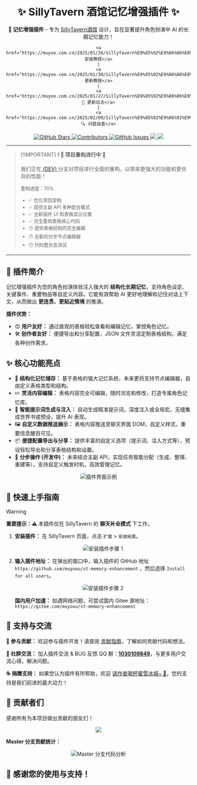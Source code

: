 <div align="center">
<h1>✨ SillyTavern 酒馆记忆增强插件 ✨</h1>

<p>
    <b>🧠 记忆增强插件</b> - 专为 <a href="https://github.com/SillyTavern/SillyTavern">SillyTavern酒馆</a> 设计，旨在显著提升角色扮演中 AI 的长期记忆能力！
</p>

    <a href="https://muyoo.com.cn/2025/01/26/SillyTavern%E9%85%92%E9%86%86%E8%AE%B0%E5%BF%86%E5%A2%9E%E5%BC%BA%E6%8F%92%E4%BB%B6%E5%AE%89%E8%A3%85/">⚙️ 安装教程</a>
    |
    <a href="https://muyoo.com.cn/2025/01/30/SillyTavern%E9%85%92%E9%86%86%E8%AE%B0%EE%BF%86%E5%A2%9E%E5%BC%BA%E6%8F%92%A2%A2%E4%BB%B6%E6%9B%B4%E6%96%B0/">🔄 更新教程</a>
    |
    <a href="https://muyoo.com.cn/2025/01/27/SillyTavern%E9%85%92%E9%86%86%E8%AE%B0%EE%BF%86%E5%A2%9E%E5%BC%BA%E6%8F%92%A2%A2%E4%BB%B6%E6%9B%B4%E6%96%B0%E6%97%A5%E5%BF%97/">📜 更新日志</a>
    |
    <a href="https://muyoo.com.cn/2025/02/09/SillyTavern%E9%85%92%E9%86%92%E9%A6%86%E8%AE%B0%EE%BF%86%E5%A2%9E%E5%BC%BA%E6%8F%92%A2%A2%E4%BB%B6%E9%97%AE%E9%A2%98%E8%87%AA%E6%9F%A5/">🔍 问题自查</a>
</p>

<p>
    <a href="https://github.com/muyoou/st-memory-enhancement/stargazers">
        <img src="https://img.shields.io/github/stars/muyoou/st-memory-enhancement?style=flat-square" alt="GitHub Stars">
    </a>
    <a href="https://github.com/muyoou/st-memory-enhancement/graphs/contributors">
        <img src="https://img.shields.io/github/contributors/muyoou/st-memory-enhancement?style=flat-square" alt="Contributors">
    </a>
    <a href="https://github.com/muyoou/st-memory-enhancement/issues">
        <img src="https://img.shields.io/github/issues/muyoou/st-memory-enhancement?style=flat-square" alt="GitHub Issues">
    </a>
    <a href="https://qm.qq.com/q/bBSIrwKty2">
      <img src="https://img.shields.io/badge/Join-QQ_Group-ff69b4">
    </a>
    <a href="https://github.com/SillyTavern/SillyTavern">
      <img src="https://img.shields.io/badge/SillyTavern-%3E=1.10.0-blue">
    </a>
</p>
</div>

<hr>

> [!IMPORTANT] ❗ **🚧 项目重构进行中 🚧**
>
> 我们正在<a href="https://github.com/muyoou/st-memory-enhancement/tree/dev"> (DEV) </a>分支对项目进行全面的重构，以带来更强大的功能和更优异的性能！
>
> <div style="font-size:0.9em;">
> 重构进度：70%
>
> - ✅ 优化项目架构
> - ✅ 提供主副 API 多种配合模式
> - ✅ 全新插件 UI 和表格显示位置
> - ✅ 完全重构表格核心代码
> - 🕑 提供表格结构的完全编辑
> - 🕑 全新的分步节点编辑器
> - 🕑 代码整合及测试
> </div>

<hr>

## 🌟 插件简介

记忆增强插件为您的角色扮演体验注入强大的 **结构化长期记忆**，支持角色设定、关键事件、重要物品等自定义内容。它能有效帮助 AI 更好地理解和记住对话上下文，从而做出 **更连贯、更贴近情境** 的推演。

**插件优势：**

* 😊 **用户友好：**  通过直观的表格轻松查看和编辑记忆，掌控角色记忆。
* 🛠️ **创作者友好：**  便捷导出和分享配置，JSON 文件灵活定制表格结构，满足各种创作需求。

## ✨ 核心功能亮点

* 📅 **结构化记忆储存：** 基于表格的强大记忆系统，未来更将支持节点编辑器，自由定义表格类型和结构。
* ✏️ **灵活内容编辑：** 表格内容完全可编辑，随时浏览和修改，打造专属角色记忆库。
* 🤖 **智能提示词生成与注入：** 自动生成精准提示词，深度注入或全局宏，无缝集成世界书或预设，提升 AI 表现。
* 🖼️ **自定义数据推送展示：**  表格内容推送至聊天界面 DOM，自定义样式，重要信息醒目可见。
* 📦 **便捷配置导出与分享：**  提供丰富的自定义选项（提示词、注入方式等），预设轻松导出和分享表格结构和设置。
* 🚀 **分步操作 (开发中)：**  未来结合主副 API，实现任务智能分配（生成、整理、重建等），支持自定义触发时机，高效管理记忆。

<p align="center">
    <img src="https://github.com/user-attachments/assets/36997237-2c72-46b5-a8df-f5af3fa42171" alt="插件界面示例" style="max-width:80%; border-radius: 5px;">
</p>

## 🚀 快速上手指南

> [!WARNING]
> **重要提示：⚠️** 本插件仅在 SillyTavern 的 **聊天补全模式** 下工作。

1. **安装插件：** 在 SillyTavern 页面，点击 `扩展` > `安装拓展`。

   <p align="center">
       <img src="https://github.com/user-attachments/assets/67904e14-dc8d-4d7c-a1a8-d24253b72621" alt="安装插件步骤 1" style="max-width:70%; border-radius: 5px;">
   </p>

2. **输入插件地址：** 在弹出的窗口中，输入插件的 GitHub 地址 `https://github.com/muyoou/st-memory-enhancement` ，然后选择 `Install for all users`。

   <p align="center">
       <img src="https://github.com/user-attachments/assets/9f39015f-63bb-4741-bb7f-740c02f1de17" alt="安装插件步骤 2" style="max-width:70%; border-radius: 5px;">
   </p>

   **国内用户加速：**  如遇网络问题，可尝试国内 Gitee 源地址：`https://gitee.com/muyoou/st-memory-enhancement`

## 💖 支持与交流

**🤝 参与贡献：**  欢迎参与插件开发！请查阅 <a href="https://github.com/muyoou/st-memory-enhancement/blob/dev/README.md">贡献指南</a>，了解如何贡献代码和想法。

**💬 社群交流：**  加入插件交流 & BUG 反馈 QQ 群：<a href="#">**1030109849**</a>，与更多用户交流心得，解决问题。

**☕ 捐赠支持：**  如果您认为插件有所帮助，欢迎 <a href="https://muyoo.com.cn/2025/02/10/%E8%B5%9E%E5%8A%A9%E9%A1%B5%E9%9D%A2/">请作者喝杯蜜雪冰城~ 🍹</a>，您的支持是我们前进的最大动力！

## 🥰 贡献者们

感谢所有为本项目做出贡献的朋友们！

<p align="center">
    <a href="https://github.com/muyoou/st-memory-enhancement/graphs/contributors">
      <img src="https://contrib.rocks/image?repo=muyoou/st-memory-enhancement" style="max-width: 400px;" />
    </a>
</p>

**Master 分支贡献统计：**
<p align="center">
    <img src="https://repobeats.axiom.co/api/embed/ece4e039de7cf89ed5ccc9fba2e9b432e44dfaaa.svg" alt="Master 分支代码分析" style="max-width: 80%; border-radius: 5px;">
</p>

## 🤗 感谢您的使用与支持！
